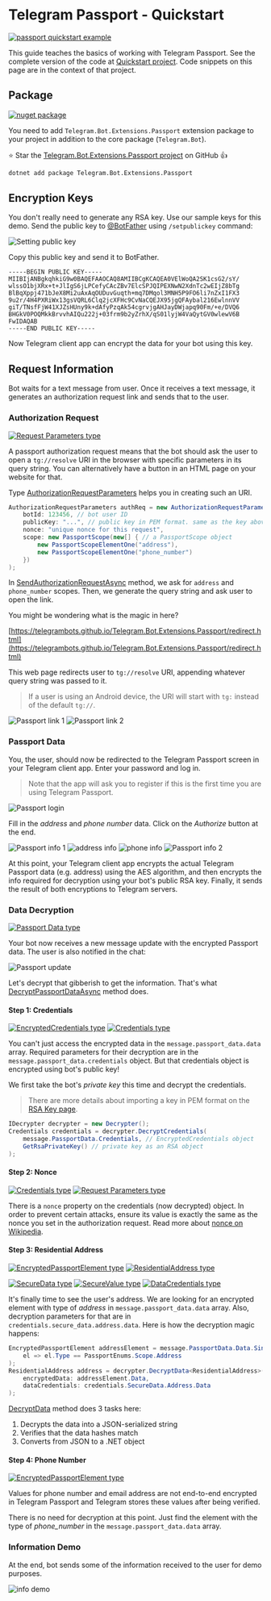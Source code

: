 # Telegram Passport - Quickstart

[![passport quickstart example](https://img.shields.io/badge/Examples-Passport_Quickstart-green.svg?style=flat-square)](https://github.com/TelegramBots/Telegram.Bot.Extensions.Passport/blob/master/src/Quickstart/Program.cs)

This guide teaches the basics of working with Telegram Passport.
See the complete version of the code at [Quickstart project].
Code snippets on this page are in the context of that project.

## Package

[![nuget package](https://img.shields.io/nuget/v/Telegram.Bot.Extensions.Passport.svg?style=flat-square)](https://www.nuget.org/packages/Telegram.Bot.Extensions.Passport)

You need to add `Telegram.Bot.Extensions.Passport` extension package to your project
in addition to the core package (`Telegram.Bot`).

⭐️ Star the [Telegram.Bot.Extensions.Passport project] on GitHub 👍

```bash
dotnet add package Telegram.Bot.Extensions.Passport
```

## Encryption Keys

You don't really need to generate any RSA key. Use our sample keys for this demo.
Send the public key to [@BotFather] using `/setpublickey` command:

![Setting public key](../docs/shot-passport_botfather.jpg)

Copy this public key and send it to BotFather.

```text
-----BEGIN PUBLIC KEY-----
MIIBIjANBgkqhkiG9w0BAQEFAAOCAQ8AMIIBCgKCAQEA0VElWoQA2SK1csG2/sY/
wlssO1bjXRx+t+JlIgS6jLPCefyCAcZBv7ElcSPJQIPEXNwN2XdnTc2wEIjZ8bTg
BlBqXppj471bJeX8Mi2uAxAqOUDuvGuqth+mq7DMqol3MNH5P9FO6li7nZxI1FX3
9u2r/4H4PXRiWx13gsVQRL6Clq2jcXFHc9CvNaCQEJX95jgQFAybal216EwlnnVV
giT/TNsfFjW41XJZsHUny9k+dAfyPzqAk54cgrvjgAHJayDWjapq90Fm/+e/DVQ6
BHGkV0POQMkkBrvvhAIQu222j+03frm9b2yZrhX/qS01lyjW4VaQytGV0wlewV6B
FwIDAQAB
-----END PUBLIC KEY-----
```

Now Telegram client app can encrypt the data for your bot using this key.

## Request Information

Bot waits for a text message from user. Once it receives a text message, it generates an authorization request link
and sends that to the user.

### Authorization Request

[![Request Parameters type](https://img.shields.io/badge/Passport_API_type-Request_Parameters-blue.svg?style=flat-square)](https://core.telegram.org/passport#request-parameters)

A passport authorization request means that the bot should ask the user to open a `tg://resolve` URI in the browser
with specific parameters in its query string.
You can alternatively have a button in an HTML page on your website for that.

Type [AuthorizationRequestParameters]  helps you in creating such an URI.

```c#
AuthorizationRequestParameters authReq = new AuthorizationRequestParameters(
    botId: 123456, // bot user ID
    publicKey: "...", // public key in PEM format. same as the key above.
    nonce: "unique nonce for this request",
    scope: new PassportScope(new[] { // a PassportScope object
        new PassportScopeElementOne("address"),
        new PassportScopeElementOne("phone_number")
    })
);
```

In [SendAuthorizationRequestAsync] method, we ask for `address` and `phone_number` scopes.
Then, we generate the query string and ask user to open the link.

You might be wondering what is the magic in here?

[https://telegrambots.github.io/Telegram.Bot.Extensions.Passport/redirect.html](https://telegrambots.github.io/Telegram.Bot.Extensions.Passport/redirect.html)

This web page redirects user to `tg://resolve` URI, appending whatever query string was passed to it.

> If a user is using an Android device, the URI will start with `tg:` instead of the default `tg://`.

![Passport link 1](../docs/shot-passport_link1.jpg)
![Passport link 2](../docs/shot-passport_link2.jpg)

### Passport Data

You, the user, should now be redirected to the Telegram Passport screen in your Telegram client app.
Enter your password and log in.

> Note that the app will ask you to register if this is the first time you are using Telegram Passport.

![Passport login](../docs/shot-passport_login.jpg)

Fill in the _address_ and _phone number_ data. Click on the _Authorize_ button at the end.

![Passport info 1](../docs/shot-passport_adress_phone1.jpg)
![address info](../docs/shot-passport_adress.jpg)
![phone info](../docs/shot-passport_phone.jpg)
![Passport info 2](../docs/shot-passport_adress_phone2.jpg)

At this point, your Telegram client app encrypts the actual Telegram Passport data (e.g. address) using the
AES algorithm, and then encrypts the info required for decryption using your bot's public RSA key.
Finally, it sends the result of both encryptions to Telegram servers.

### Data Decryption

[![Passport Data type](https://img.shields.io/badge/Bot_API_type-Passport_Data-blue.svg?style=flat-square)](https://core.telegram.org/bots/api#passportdata)

Your bot now receives a new message update with the encrypted Passport data. The user is also notified in the chat:

![Passport update](../docs/shot-passport_update.jpg)

Let's decrypt that gibberish to get the information. That's what [DecryptPassportDataAsync] method does.

#### Step 1: Credentials

[![EncryptedCredentials type](https://img.shields.io/badge/Bot_API_type-EncryptedCredentials-blue.svg?style=flat-square)](https://core.telegram.org/bots/api#encryptedcredentials)
[![Credentials type](https://img.shields.io/badge/Passport_API_type-Credentials-blue.svg?style=flat-square)](https://core.telegram.org/passport#credentials)

You can't just access the encrypted data in the `message.passport_data.data` array.
Required parameters for their decryption are in the `message.passport_data.credentials` object.
But that credentials object is encrypted using bot's public key!

We first take the bot's _private key_ this time and decrypt the credentials.

> There are more details about importing a key in PEM format on the [RSA Key page].

```c#
IDecrypter decrypter = new Decrypter();
Credentials credentials = decrypter.DecryptCredentials(
    message.PassportData.Credentials, // EncryptedCredentials object
    GetRsaPrivateKey() // private key as an RSA object
);
```

#### Step 2: Nonce

[![Credentials type](https://img.shields.io/badge/Passport_API_type-Credentials-blue.svg?style=flat-square)](https://core.telegram.org/passport#credentials)
[![Request Parameters type](https://img.shields.io/badge/Passport_API_type-Request_Parameters-blue.svg?style=flat-square)](https://core.telegram.org/passport#request-parameters)

There is a `nonce` property on the credentials (now decrypted) object.
In order to prevent certain attacks, ensure its value is exactly the same as the nonce you set in the authorization request.
Read more about [nonce on Wikipedia].

#### Step 3: Residential Address

[![EncryptedPassportElement type](https://img.shields.io/badge/Bot_API_type-EncryptedPassportElement-blue.svg?style=flat-square)](https://core.telegram.org/bots/api#encryptedpassportelement)
[![ResidentialAddress type](https://img.shields.io/badge/Passport_API_type-ResidentialAddress-blue.svg?style=flat-square)](https://core.telegram.org/passport#residentialaddress)

[![SecureData type](https://img.shields.io/badge/Passport_API_type-SecureData-blue.svg?style=flat-square)](https://core.telegram.org/passport#securedata)
[![SecureValue type](https://img.shields.io/badge/Passport_API_type-SecureValue-blue.svg?style=flat-square)](https://core.telegram.org/passport#securevalue)
[![DataCredentials type](https://img.shields.io/badge/Passport_API_type-DataCredentials-blue.svg?style=flat-square)](https://core.telegram.org/passport#datacredentials)

It's finally time to see the user's address.
We are looking for an encrypted element with type of _address_ in `message.passport_data.data` array.
Also, decryption parameters for that are in `credentials.secure_data.address.data`.
Here is how the decryption magic happens:

```c#
EncryptedPassportElement addressElement = message.PassportData.Data.Single(
    el => el.Type == PassportEnums.Scope.Address
);
ResidentialAddress address = decrypter.DecryptData<ResidentialAddress>(
    encryptedData: addressElement.Data,
    dataCredentials: credentials.SecureData.Address.Data
);
```

[DecryptData] method does 3 tasks here:

1. Decrypts the data into a JSON-serialized string
1. Verifies that the data hashes match
1. Converts from JSON to a .NET object

#### Step 4: Phone Number

[![EncryptedPassportElement type](https://img.shields.io/badge/Bot_API_type-EncryptedPassportElement-blue.svg?style=flat-square)](https://core.telegram.org/bots/api#encryptedpassportelement)

Values for phone number and email address are not end-to-end encrypted in Telegram Passport and
Telegram stores these values after being verified.

There is no need for decryption at this point.
Just find the element with the type of _phone\_number_ in the `message.passport_data.data` array.

### Information Demo

At the end, bot sends some of the information received to the user for demo purposes.

![info demo](../docs/shot-passport_quickstart.jpg)

<!-- ----------- -->

[Quickstart project]: https://github.com/TelegramBots/Telegram.Bot.Extensions.Passport/tree/master/src/Quickstart
[Telegram.Bot.Extensions.Passport project]: https://github.com/TelegramBots/Telegram.Bot.Extensions.Passport
[@BotFather]: https://t.me/BotFather
[AuthorizationRequestParameters]: https://github.com/TelegramBots/Telegram.Bot.Extensions.Passport/blob/master/src/Telegram.Bot.Extensions.Passport/Request/AuthorizationRequestParameters.cs
[SendAuthorizationRequestAsync]: https://github.com/TelegramBots/Telegram.Bot.Extensions.Passport/blob/master/src/Quickstart/Program.cs
[DecryptPassportDataAsync]: https://github.com/TelegramBots/Telegram.Bot.Extensions.Passport/blob/master/src/Quickstart/Program.cs
[RSA Key page]: key.md
[nonce on Wikipedia]: https://en.wikipedia.org/wiki/Cryptographic_nonce
[DecryptData]: https://github.com/TelegramBots/Telegram.Bot.Extensions.Passport/blob/master/src/Telegram.Bot.Extensions.Passport/Decryption/IDecrypter.cs

